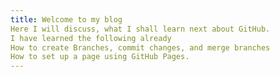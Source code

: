 ```yaml
---
title: Welcome to my blog
Here I will discuss, what I shall learn next about GitHub.
I have learned the following already
How to create Branches, commit changes, and merge branches
How to set up a page using GitHub Pages.
---
```


